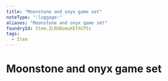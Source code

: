 ```yaml
---
title: "Moonstone and onyx game set"
noteType: ":luggage:"
aliases: "Moonstone and onyx game set"
foundryId: Item.ZLRUBomuXEfXCPIs
tags:
  - Item
---
```


# Moonstone and onyx game set
